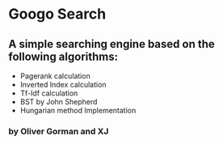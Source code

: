 # Googo Search
## A simple searching engine based on the following algorithms:
  - Pagerank calculation
  - Inverted Index calculation
  - Tf-Idf calculation
  - BST by John Shepherd
  - Hungarian method Implementation 
### by Oliver Gorman and XJ
